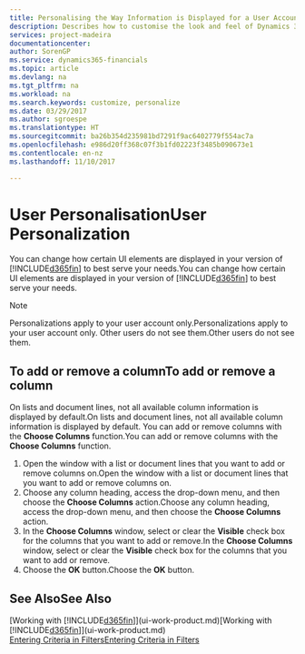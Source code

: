 ```yaml
---
title: Personalising the Way Information is Displayed for a User Account | Microsoft Docs
description: Describes how to customise the look and feel of Dynamics 365 for your user account.
services: project-madeira
documentationcenter: 
author: SorenGP
ms.service: dynamics365-financials
ms.topic: article
ms.devlang: na
ms.tgt_pltfrm: na
ms.workload: na
ms.search.keywords: customize, personalize
ms.date: 03/29/2017
ms.author: sgroespe
ms.translationtype: HT
ms.sourcegitcommit: ba26b354d235981bd7291f9ac6402779f554ac7a
ms.openlocfilehash: e986d20ff368c07f3b1fd02223f3485b090673e1
ms.contentlocale: en-nz
ms.lasthandoff: 11/10/2017

---
```

# <a name="user-personalization"></a><span data-ttu-id="1193e-103">User Personalisation</span><span class="sxs-lookup"><span data-stu-id="1193e-103">User Personalization</span></span>
<span data-ttu-id="1193e-104">You can change how certain UI elements are displayed in your version of [!INCLUDE[d365fin](includes/d365fin_md.md)] to best serve your needs.</span><span class="sxs-lookup"><span data-stu-id="1193e-104">You can change how certain UI elements are displayed in your version of [!INCLUDE[d365fin](includes/d365fin_md.md)] to best serve your needs.</span></span>

> [!NOTE]  
>   <span data-ttu-id="1193e-105">Personalizations apply to your user account only.</span><span class="sxs-lookup"><span data-stu-id="1193e-105">Personalizations apply to your user account only.</span></span> <span data-ttu-id="1193e-106">Other users do not see them.</span><span class="sxs-lookup"><span data-stu-id="1193e-106">Other users do not see them.</span></span>

## <a name="to-add-or-remove-a-column"></a><span data-ttu-id="1193e-107">To add or remove a column</span><span class="sxs-lookup"><span data-stu-id="1193e-107">To add or remove a column</span></span>
<span data-ttu-id="1193e-108">On lists and document lines, not all available column information is displayed by default.</span><span class="sxs-lookup"><span data-stu-id="1193e-108">On lists and document lines, not all available column information is displayed by default.</span></span> <span data-ttu-id="1193e-109">You can add or remove columns with the **Choose Columns** function.</span><span class="sxs-lookup"><span data-stu-id="1193e-109">You can add or remove columns with the **Choose Columns** function.</span></span>

1. <span data-ttu-id="1193e-110">Open the window with a list or document lines that you want to add or remove columns on.</span><span class="sxs-lookup"><span data-stu-id="1193e-110">Open the window with a list or document lines that you want to add or remove columns on.</span></span>
2. <span data-ttu-id="1193e-111">Choose any column heading, access the drop-down menu, and then choose the **Choose Columns** action.</span><span class="sxs-lookup"><span data-stu-id="1193e-111">Choose any column heading, access the drop-down menu, and then choose the **Choose Columns** action.</span></span>
3. <span data-ttu-id="1193e-112">In the **Choose Columns** window, select or clear the **Visible** check box for the columns that you want to add or remove.</span><span class="sxs-lookup"><span data-stu-id="1193e-112">In the **Choose Columns** window, select or clear the **Visible** check box for the columns that you want to add or remove.</span></span>
4. <span data-ttu-id="1193e-113">Choose the **OK** button.</span><span class="sxs-lookup"><span data-stu-id="1193e-113">Choose the **OK** button.</span></span>

## <a name="see-also"></a><span data-ttu-id="1193e-114">See Also</span><span class="sxs-lookup"><span data-stu-id="1193e-114">See Also</span></span>
<span data-ttu-id="1193e-115">[Working with [!INCLUDE[d365fin](includes/d365fin_md.md)]](ui-work-product.md)</span><span class="sxs-lookup"><span data-stu-id="1193e-115">[Working with [!INCLUDE[d365fin](includes/d365fin_md.md)]](ui-work-product.md)</span></span>  
[<span data-ttu-id="1193e-116">Entering Criteria in Filters</span><span class="sxs-lookup"><span data-stu-id="1193e-116">Entering Criteria in Filters</span></span>](ui-enter-criteria-filters.md)

